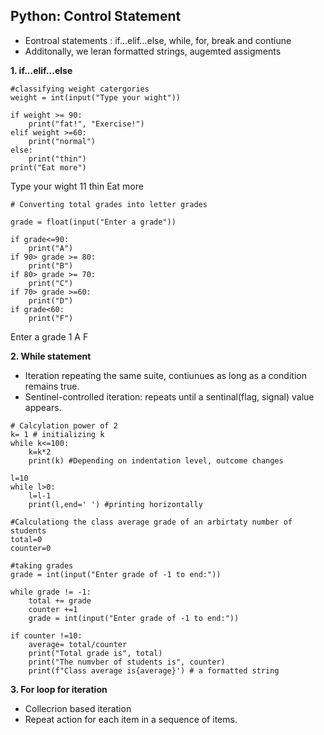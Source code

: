 ## Python: Control Statement
- Eontroal statements : if...elif...else, while, for, break and contiune
- Additonally, we leran formatted strings, augemted assigments

__1. if...elif...else__

```
#classifying weight catergories
weight = int(input("Type your wight"))

if weight >= 90:
    print("fat!", "Exercise!")
elif weight >=60:
    print("normal")
else:
    print("thin")
print("Eat more")
```
Type your wight 11
thin
Eat more

```
# Converting total grades into letter grades

grade = float(input("Enter a grade"))

if grade<=90:
    print("A")
if 90> grade >= 80:
    print("B")
if 80> grade >= 70:
    print("C")
if 70> grade >=60:
    print("D")
if grade<60:
    print("F")
```
Enter a grade 1
A
F

__2. While statement__

- Iteration repeating the same suite, contiunues as long as a condition remains true.
- Sentinel-controlled iteration: repeats until a sentinal(flag, signal) value appears.

```
# Calcylation power of 2
k= 1 # initializing k
while k<=100:
    k=k*2
    print(k) #Depending on indentation level, outcome changes
```

```
l=10
while l>0:
    l=l-1
    print(l,end=' ') #printing horizontally
```

```
#Calculationg the class average grade of an arbirtaty number of students
total=0
counter=0

#taking grades
grade = int(input("Enter grade of -1 to end:"))

while grade != -1:
    total += grade
    counter +=1
    grade = int(input("Enter grade of -1 to end:"))
    
if counter !=10:
    average= total/counter
    print("Total grade is", total)
    print("The numvber of students is", counter)
    print(f"Class average is{average}') # a formatted string
 ```
 
 __3. For loop for iteration__

- Collecrion based iteration
- Repeat action for each item in a sequence of items.
